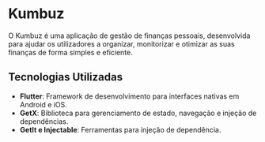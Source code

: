 # Kumbuz

O Kumbuz é uma aplicação de gestão de finanças pessoais, desenvolvida para ajudar os utilizadores a organizar,
monitorizar e otimizar as suas finanças de forma simples e eficiente.

## Tecnologias Utilizadas

- **Flutter**: Framework de desenvolvimento para interfaces nativas em Android e iOS.
- **GetX**: Biblioteca para gerenciamento de estado, navegação e injeção de dependências.
- **GetIt e Injectable**: Ferramentas para injeção de dependência.

